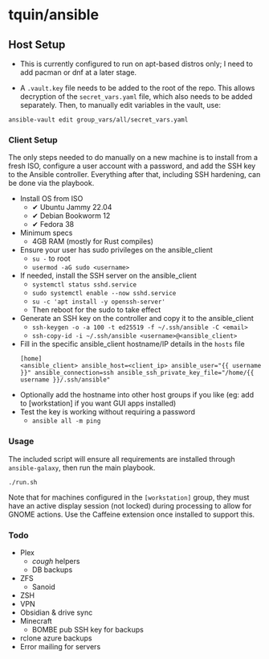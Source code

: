 # tquin/ansible

## Host Setup

* This is currently configured to run on apt-based distros only; I need to add pacman or dnf at a later stage.

* A `.vault.key` file needs to be added to the root of the repo. This allows decryption of the `secret_vars.yaml` file, which also needs to be added separately. Then, to manually edit variables in the vault, use:
```
ansible-vault edit group_vars/all/secret_vars.yaml
```

### Client Setup

The only steps needed to do manually on a new machine is to install from a fresh ISO, configure a user account with a password, and add the SSH key to the Ansible controller. Everything after that, including SSH hardening, can be done via the playbook.

* Install OS from ISO
  * ✔ Ubuntu Jammy 22.04
  * ✔ Debian Bookworm 12
  * ✔ Fedora 38
* Minimum specs
  * 4GB RAM (mostly for Rust compiles)
* Ensure your user has sudo privileges on the ansible_client
  * `su -` to root
  * `usermod -aG sudo <username>`
* If needed, install the SSH server on the ansible_client
  * `systemctl status sshd.service`
  * `sudo systemctl enable --now sshd.service`
  * `su -c 'apt install -y openssh-server'`
  * Then reboot for the sudo to take effect
* Generate an SSH key on the controller and copy it to the ansible_client
  * `ssh-keygen -o -a 100 -t ed25519 -f ~/.ssh/ansible -C <email>`
  * `ssh-copy-id -i ~/.ssh/ansible <username>@<ansible_client>`
* Fill in the specific ansible_client hostname/IP details in the `hosts` file
  ```
  [home]
  <ansible_client> ansible_host=<client_ip> ansible_user="{{ username }}" ansible_connection=ssh ansible_ssh_private_key_file="/home/{{ username }}/.ssh/ansible"
  ```
* Optionally add the hostname into other host groups if you like (eg: add to [workstation] if you want GUI apps installed)
* Test the key is working without requiring a password
  * `ansible all -m ping`

### Usage

The included script will ensure all requirements are installed through `ansible-galaxy`, then run the main playbook.
```
./run.sh
```

Note that for machines configured in the `[workstation]` group, they must have an active display session (not locked) during processing to allow for GNOME actions. Use the Caffeine extension once installed to support this. 

### Todo

- Plex
  - *cough* helpers
  - DB backups
- ZFS
  - Sanoid
- ZSH
- VPN
- Obsidian & drive sync
- Minecraft
  - BOMBE pub SSH key for backups
- rclone azure backups
- Error mailing for servers
